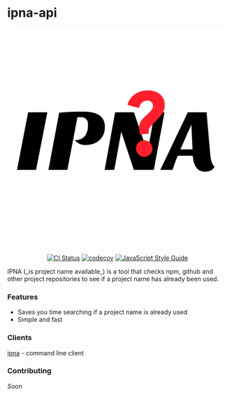 # ipna-api
<div align="center">  
   <img src="https://raw.githubusercontent.com/laureanray/ipna-api/main/graphics/ipna-500px-square.png" width="500" height="auto"/>
</div>  

<div align="center">  
   
[![CI Status](https://github.com/laureanray/ipna-api/workflows/ci/badge.svg?branch=main&event=push)](https://github.com/laureanray/ipna-api/actions?query=workflow%3Aci)
[![codecov](https://codecov.io/gh/laureanray/ipna-api/branch/main/graph/badge.svg)](https://codecov.io/gh/laureanray/ipna-api)
[![JavaScript Style Guide](https://img.shields.io/badge/code_style-standard-brightgreen.svg)](https://standardjs.com)
   
</div>  
IPNA (_is project name available_) is a tool that checks npm, github and other project repositories to see if a project name has already been used.  


### Features
   - Saves you time searching if a project name is already used
   - Simple and fast 
    
   
### Clients
   [ipna](https://github.com/laureanray/ipna) - command line client

### Contributing
   _Soon_
